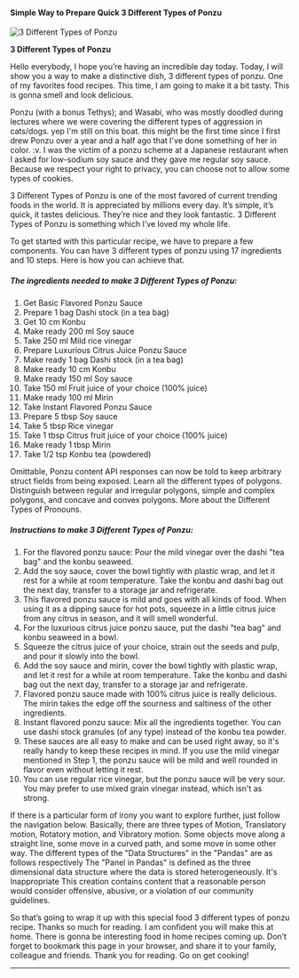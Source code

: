             

#### Simple Way to Prepare Quick 3 Different Types of Ponzu

![3 Different Types of Ponzu](https://img-global.cpcdn.com/recipes/6210422039379968/751x532cq70/3-different-types-of-ponzu-recipe-main-photo.jpg)

**3 Different Types of Ponzu**

Hello everybody, I hope you’re having an incredible day today. Today, I will show you a way to make a distinctive dish, 3 different types of ponzu. One of my favorites food recipes. This time, I am going to make it a bit tasty. This is gonna smell and look delicious.

Ponzu (with a bonus Tethys); and Wasabi, who was mostly doodled during lectures where we were covering the different types of aggression in cats/dogs. yep I'm still on this boat. this might be the first time since I first drew Ponzu over a year and a half ago that I've done something of her in color. :v. I was the victim of a ponzu scheme at a Japanese restaurant when I asked for low-sodium soy sauce and they gave me regular soy sauce. Because we respect your right to privacy, you can choose not to allow some types of cookies.

3 Different Types of Ponzu is one of the most favored of current trending foods in the world. It is appreciated by millions every day. It’s simple, it’s quick, it tastes delicious. They’re nice and they look fantastic. 3 Different Types of Ponzu is something which I’ve loved my whole life.

To get started with this particular recipe, we have to prepare a few components. You can have 3 different types of ponzu using 17 ingredients and 10 steps. Here is how you can achieve that.

##### The ingredients needed to make 3 Different Types of Ponzu:

1.  Get Basic Flavored Ponzu Sauce
2.  Prepare 1 bag Dashi stock (in a tea bag)
3.  Get 10 cm Konbu
4.  Make ready 200 ml Soy sauce
5.  Take 250 ml Mild rice vinegar
6.  Prepare Luxurious Citrus Juice Ponzu Sauce
7.  Make ready 1 bag Dashi stock (in a tea bag)
8.  Make ready 10 cm Konbu
9.  Make ready 150 ml Soy sauce
10.  Take 150 ml Fruit juice of your choice (100% juice)
11.  Make ready 100 ml Mirin
12.  Take Instant Flavored Ponzu Sauce
13.  Prepare 5 tbsp Soy sauce
14.  Take 5 tbsp Rice vinegar
15.  Take 1 tbsp Citrus fruit juice of your choice (100% juice)
16.  Make ready 1 tbsp Mirin
17.  Take 1/2 tsp Konbu tea (powdered)

Omittable, Ponzu content API responses can now be told to keep arbitrary struct fields from being exposed. Learn all the different types of polygons. Distinguish between regular and irregular polygons, simple and complex polygons, and concave and convex polygons. More about the Different Types of Pronouns.

##### Instructions to make 3 Different Types of Ponzu:

1.  For the flavored ponzu sauce: Pour the mild vinegar over the dashi "tea bag" and the konbu seaweed.
2.  Add the soy sauce, cover the bowl tightly with plastic wrap, and let it rest for a while at room temperature. Take the konbu and dashi bag out the next day, transfer to a storage jar and refrigerate.
3.  This flavored ponzu sauce is mild and goes with all kinds of food. When using it as a dipping sauce for hot pots, squeeze in a little citrus juice from any citrus in season, and it will smell wonderful.
4.  For the luxurious citrus juice ponzu sauce, put the dashi "tea bag" and konbu seaweed in a bowl.
5.  Squeeze the citrus juice of your choice, strain out the seeds and pulp, and pour it slowly into the bowl.
6.  Add the soy sauce and mirin, cover the bowl tightly with plastic wrap, and let it rest for a while at room temperature. Take the konbu and dashi bag out the next day, transfer to a storage jar and refrigerate.
7.  Flavored ponzu sauce made with 100% citrus juice is really delicious. The mirin takes the edge off the sourness and saltiness of the other ingredients.
8.  Instant flavored ponzu sauce: Mix all the ingredients together. You can use dashi stock granules (of any type) instead of the konbu tea powder.
9.  These sauces are all easy to make and can be used right away, so it's really handy to keep these recipes in mind. If you use the mild vinegar mentioned in Step 1, the ponzu sauce will be mild and well rounded in flavor even without letting it rest.
10.  You can use regular rice vinegar, but the ponzu sauce will be very sour. You may prefer to use mixed grain vinegar instead, which isn't as strong.

If there is a particular form of irony you want to explore further, just follow the navigation below. Basically, there are three types of Motion, Translatory motion, Rotatory motion, and Vibratory motion. Some objects move along a straight line, some move in a curved path, and some move in some other way. The different types of the "Data Structures" in the "Pandas" are as follows respectively The "Panel in Pandas" is defined as the three dimensional data structure where the data is stored heterogeneously. It's Inappropriate This creation contains content that a reasonable person would consider offensive, abusive, or a violation of our community guidelines.

So that’s going to wrap it up with this special food 3 different types of ponzu recipe. Thanks so much for reading. I am confident you will make this at home. There is gonna be interesting food in home recipes coming up. Don’t forget to bookmark this page in your browser, and share it to your family, colleague and friends. Thank you for reading. Go on get cooking!

* * *